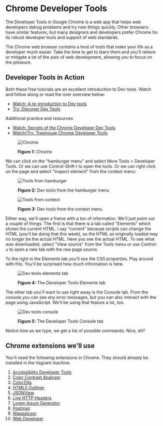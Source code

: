 # Chrome Developer Tools

The Developer Tools in Google Chrome is a web app that helps web developers debug problems and try new things quickly. Other browsers have similar features, but many designers and developers prefer Chrome for its robust developer tools and support of web standards.

The Chrome web browser contains a host of tools that make your life as a developer much easier. Take the time to get to learn them and you'll relieve or mitigate a lot of the pain of web development, allowing you to focus on the pleasure.

## Developer Tools in Action

Both these free tutorials are an excellent introduction to Dev tools. Watch and follow along or read the over overview below:

- [Watch: A re-introduction to Dev tools](http://www.paulirish.com/2011/a-re-introduction-to-the-chrome-developer-tools/)
- [Try: Discover Dev Tools](http://discover-devtools.codeschool.com/)

Additional practice and resources:

- [Watch: Secrets of the Chrome Developer Dev Tools](https://vimeo.com/53073654)
- [Watch/Try: Treehouse Chrome Developer Tools](http://teamtreehouse.com/library/debugging-a-web-app-with-chrome-dev-tools)


<figure>
  <img src="../../images/chrome.png" alt="Chrome"><br>
  <figcaption>
    <p><strong>Figure 1:</strong> Chrome</p>
  </figcaption>
</figure>

We can click on the "hamburger menu" and select More Tools > Developer Tools. Or we can use Control-Shift-I to open the tools. Or we can right click on the page and select "Inspect element" from the context menu:

<figure>
  <img src="../../images/dev-tools-hamburger.png" alt="Tools from hamburger"><br>
  <figcaption>
    <p><strong>Figure 2:</strong> Dev tools from the hamburger menu</p>
  </figcaption>
</figure>

<figure>
  <img src="../../images/dev-tools-context.png" alt="Tools from context"><br>
  <figcaption>
    <p><strong>Figure 3:</strong> Dev tools from the context menu</p>
  </figcaption>
</figure>

Either way, we'll open a frame with a ton of information. We'll just point out a couple of things. The first is that there is a tab called "Elements" which shows the current HTML. I say "current" because scripts can change the HTML (you'll be doing that this week), so the HTML as originally loaded may no longer be the actual HTML. Here you see the actual HTML. To see what was downloaded, select "View source" from the Tools menu or use Control-u to open a new tab with the raw page source.

To the right in the Elements tab you'll see the CSS properties. Play around with this. You'll be surprised how much information is here.

<figure>
  <img src="/images/elements.png" alt="Dev tools elements tab"><br>
  <figcaption>
    <p><strong>Figure 4:</strong> The Developer Tools Elements tab</p>
  </figcaption>
</figure>

The other tab you'll want to use right away is the Console tab. From the console you can see any error messages, but you can also interact with the page using JavaScript. We'll be using that feature a lot, too.

<figure>
  <img src="../../images/chrome-console.png" alt="Dev tools console"><br>
  <figcaption>
    <p><strong>Figure 5:</strong> The Developer Tools Console tab</p>
  </figcaption>
</figure>

Notice how as we type, we get a list of possible commands. Nice, eh?

## Chrome extensions we'll use

You'll need the following extensions in Chrome. They should already be installed in the Vagrant machine.

1. [Accessibility Developer Tools](https://chrome.google.com/webstore/detail/accessibility-developer-t/fpkknkljclfencbdbgkenhalefipecmb)
2. [Color Contrast Analyzer](https://chrome.google.com/webstore/detail/color-contrast-analyzer/dagdlcijhfbmgkjokkjicnnfimlebcll)
3. [ColorZilla](https://chrome.google.com/webstore/detail/colorzilla/bhlhnicpbhignbdhedgjhgdocnmhomnp)
4. [HTML5 Outliner](https://chrome.google.com/webstore/detail/html5-outliner/afoibpobokebhgfnknfndkgemglggomo)
5. [JSONView](https://chrome.google.com/webstore/detail/jsonview/chklaanhfefbnpoihckbnefhakgolnmc)
6. [Live HTTP Headers](https://chrome.google.com/webstore/detail/live-http-headers/iaiioopjkcekapmldfgbebdclcnpgnlo)
7. [Lorem Ipsum Generator](https://chrome.google.com/webstore/detail/lorem-ipsum-generator-def/mcdcbjjoakogbcopinefncmkcamnfkdb)
8. [Postman](https://chrome.google.com/webstore/detail/postman/fhbjgbiflinjbdggehcddcbncdddomop)
9. [Wappalyzer](https://chrome.google.com/webstore/detail/wappalyzer/gppongmhjkpfnbhagpmjfkannfbllamg)
10. [Web Developer](https://chrome.google.com/webstore/detail/web-developer/bfbameneiokkgbdmiekhjnmfkcnldhhm)
